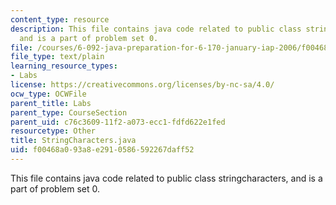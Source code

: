 ```yaml
---
content_type: resource
description: This file contains java code related to public class stringcharacters,
  and is a part of problem set 0.
file: /courses/6-092-java-preparation-for-6-170-january-iap-2006/f00468a093a8e2910586592267daff52_StringCharacters.java
file_type: text/plain
learning_resource_types:
- Labs
license: https://creativecommons.org/licenses/by-nc-sa/4.0/
ocw_type: OCWFile
parent_title: Labs
parent_type: CourseSection
parent_uid: c76c3609-11f2-a073-ecc1-fdfd622e1fed
resourcetype: Other
title: StringCharacters.java
uid: f00468a0-93a8-e291-0586-592267daff52
---
```

This file contains java code related to public class stringcharacters, and is a part of problem set 0.